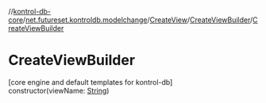 //[kontrol-db-core](../../../../index.md)/[net.futureset.kontroldb.modelchange](../../index.md)/[CreateView](../index.md)/[CreateViewBuilder](index.md)/[CreateViewBuilder](-create-view-builder.md)

# CreateViewBuilder

[core engine and default templates for kontrol-db]\
constructor(viewName: [String](https://kotlinlang.org/api/latest/jvm/stdlib/kotlin/-string/index.html))
